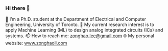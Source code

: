 ### Hi there 👋

<!--
**ChrisZonghaoLi/ChrisZonghaoLi** is a ✨ _special_ ✨ repository because its `README.md` (this file) appears on your GitHub profile.

Here are some ideas to get you started:

- 🔭 I’m currently working on ...
- 🌱 I’m currently learning ...
- 👯 I’m looking to collaborate on ...
- 🤔 I’m looking for help with ...
- 💬 Ask me about ...
- 📫 How to reach me: ...
- 😄 Pronouns: ...
- ⚡ Fun fact: ...
-->

🔭 I’m a Ph.D. student at the Department of Electrical and Computer Engineering, University of Toronto. 
🌱 My current research interest is to apply Machine Learning (ML) to design analog integrated circuits (ICs) and systems. 
📫 How to reach me: zonghao.lee@gmail.com 
🌐 My personal website: www.zonghaoli.com
